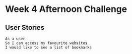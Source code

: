 # Week 4 Afternoon Challenge

## User Stories

```
As a user
So I can access my favourite websites
I would like to see a list of bookmarks
``` 
